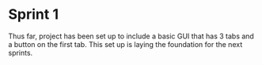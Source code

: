 # Sprint 1
Thus far, project has been set up to include a basic GUI that has 3 tabs and a button on the first tab. This set up is laying the foundation for the next sprints.
